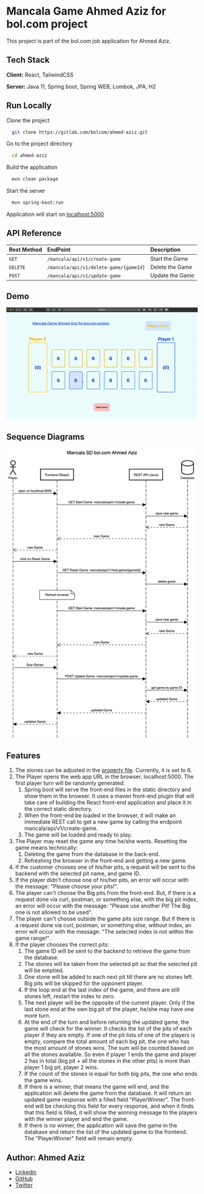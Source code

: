 
# Mancala Game Ahmed Aziz for bol.com project

This project is part of the bol.com job application for Ahmed Aziz.

## Tech Stack
**Client:** React, TailwindCSS

**Server:** Java 11, Spring boot, Spring WEB, Lombok, JPA, H2

## Run Locally

Clone the project
```bash
  git clone https://gitlab.com/bolcom/ahmed-aziz.git
```
Go to the project directory
```bash
  cd ahmed-aziz
```
Build the application
```bash
  mvn clean package
```
Start the server
```bash
  mvn spring-boot:run
```
Application will start on 
[localhost:5000](http://localhost:5000)

## API Reference

| Rest Method | EndPoint                              | Description     |
| :-------    | :--------                             | :-------------- |
| `GET`       | `/mancala/api/v1/create-game`         | Start the Game  |
| `DELETE`    | `/mancala/api/v1/delete-game/{gameId}`| Delete the Game |
| `POST`      | `/mancala/api/v1/update-game`         | Update the Game |

## Demo
![Mancala Game](docs/mancala-demo.gif)

## Sequence Diagrams
![Mancala Game](docs/mancala-sd-v1.png)

## Features
1. The stones can be adjusted in the [property file](src/main/resources/application.yml). Currently, it is set to 6.
1. The Player opens the web app URL in the browser, localhost:5000. The first player turn will be randomly generated.
   1. Spring boot will serve the front-end files in the static directory and show them in the browser. It uses a maven front-end plugin that will take care of building the React front-end application and place it in the correct static directory.
   1. When the front-end be loaded in the browser, it will make an immediate REST call to get a new game by calling the endpoint mancala/api/v1/create-game.
   1. The game will be loaded and ready to play.
1. The Player may reset the game any time he/she wants. Resetting the game means technically:
   1. Deleting the game from the database in the back-end.
   1. Refreshing the browser in the front-end and getting a new game.
1.  If the customer chooses one of his/her pits, a request will be sent to the backend with the selected pit name, and game ID.
1. If the player didn't choose one of his/her pits, an error will occur with the message: "Please choose your pits!".
1. The player can't choose the Big pits from the front-end. But, if there is a request done via curl, postman, or something else, with the big pit index, an error will occur with the message: "Please use another Pit! The Big one is not allowed to be used".
1. The player can't choose outside the game pits size range. But if there is a request done via curl, postman, or something else, without index, an error will occur with the message: "The selected index is not within the game range!".
1. If the player chooses the correct pits:
    1. The game ID will be sent to the backend to retrieve the game from the database.
    1. The stones will be taken from the selected pit so that the selected pit will be emptied.
    1. One stone will be added to each next pit till there are no stones left. Big pits will be skipped for the opponent player.
    1. If the loop end at the last index of the game, and there are still stones left, restart the index to zero.
    1. The next player will be the opposite of the current player. Only if the last stone end at the own big pit of the player, he/she may have one more turn.
    1. At the end of the turn and before returning the updated game, the game will check for the winner. It checks the list of the pits of each player if they are empty. If one of the pit lists of one of the players is empty, compare the total amount of each big pit,
     the one who has the most amount of stones wins. The sum will be counted based on all the stones available. So even if player 1 ends the game and player 2 has in total (big pit + all the stones in the other pits) is more than player 1 big pit, player 2 wins. 
    1. If the count of the stones is equal for both big pits, the one who ends the game wins.
    1. If there is a winner, that means the game will end, and the application will delete the game from the database. It will return an updated game response with a filled field "PlayerWinner". The front-end will be checking this field for every response,
     and when it finds that this field is filled, it will show the winning message to the players with the winner player and end the game.
    1. If there is no winner, the application will save the game in the database and return the list of the updated game to the frontend. The "PlayerWinner" field will remain empty.

## Author: Ahmed Aziz
- [Linkedin](https://www.linkedin.com/in/ahmedaziz83/)
- [GitHub](https://github.com/ahmeed83/)
- [Twitter](https://twitter.com/AA_ziz/)
